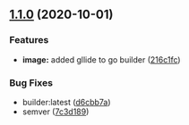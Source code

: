 ## [1.1.0](https://gitlab.com/donaldrich/cicdevs/compare/v1.0.1...v1.1.0) (2020-10-01)

### Features

- **image:** added gllide to go builder ([216c1fc](https://gitlab.com/donaldrich/cicdevs/commit/216c1fcd43502c58bf46e13de5ba73e10ae7baa5))

### Bug Fixes

- builder:latest ([d6cbb7a](https://gitlab.com/donaldrich/cicdevs/commit/d6cbb7a5de1fb0fe64b7bceec27f50e1205d7b2d))
- semver ([7c3d189](https://gitlab.com/donaldrich/cicdevs/commit/7c3d18931b4c0d0cc0efdac660afeeb6b2060966))
